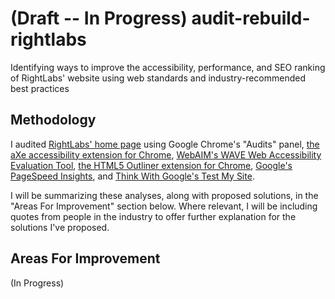 # (Draft -- In Progress) audit-rebuild-rightlabs
Identifying ways to improve the accessibility, performance, and SEO ranking of RightLabs' website using web standards and industry-recommended best practices

## Methodology

I audited [RightLabs' home page](https://rightlabs.com/) using Google Chrome's "Audits" panel, [the aXe accessibility extension for Chrome](https://chrome.google.com/webstore/detail/axe/lhdoppojpmngadmnindnejefpokejbdd), [WebAIM's WAVE Web Accessibility Evaluation Tool](https://wave.webaim.org/), [the HTML5 Outliner extension for Chrome](https://chrome.google.com/webstore/detail/html5-outliner/afoibpobokebhgfnknfndkgemglggomo?hl=en), [Google's PageSpeed Insights](https://developers.google.com/speed/pagespeed/insights/), and [Think With Google's Test My Site](https://testmysite.thinkwithgoogle.com/).

I will be summarizing these analyses, along with proposed solutions, in the "Areas For Improvement" section below. Where relevant, I will be including quotes from people in the industry to offer further explanation for the solutions I've proposed.

## Areas For Improvement

(In Progress)
